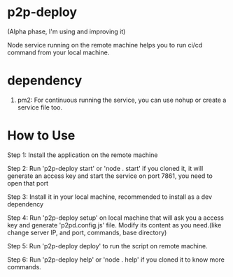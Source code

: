 # p2p-deploy
(Alpha phase, I'm using and improving it)

Node service running on the remote machine helps you to run ci/cd command from your local machine.


# dependency
1) pm2: For continuous running the service, you can use nohup or create a service file too.

# How to Use

Step 1: Install the application on the remote machine

Step 2: Run 'p2p-deploy start' or 'node . start' if you cloned it, it will generate an access key and start the service on port 7861, you need to open that port

Step 3: Install it in your local machine, recommended to install as a dev dependency

Step 4: Run 'p2p-deploy setup' on local machine that will ask you a access key and generate 'p2pd.config.js' file. Modify its content as you need.(like change server IP, and port, commands, base directory)

Step 5: Run 'p2p-deploy deploy' to run the script on remote machine.

Step 6: Run 'p2p-deploy help' or 'node . help' if you cloned it to know more commands.

